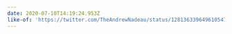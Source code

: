 ```yaml
---
date: 2020-07-10T14:19:24.953Z
like-of: 'https://twitter.com/TheAndrewNadeau/status/1281363396496105473?s=20'
---
```


